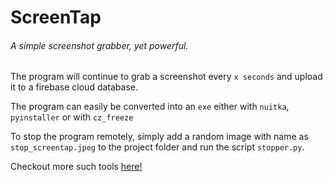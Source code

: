 # ScreenTap 
###### A simple screenshot grabber, yet powerful.

The program will continue to grab a screenshot every `x seconds` and upload it to a firebase cloud database.

The program can easily be converted into an `exe` either with `nuitka`, `pyinstaller` or with `cz_freeze`

To stop the program remotely, simply add a random image with name as `stop_screentap.jpeg` to the project folder and run the script `stopper.py`.

Checkout more such tools [here!](https://fortysev-en.github.io/blogs/fortyseven-homepage-complete-list-of-blogs.html)

